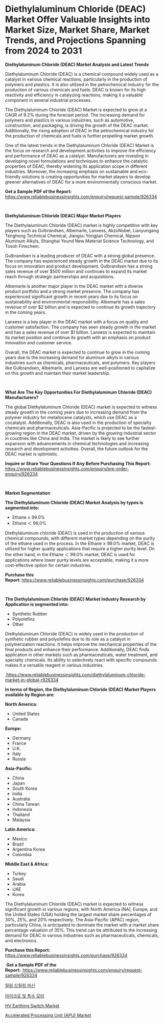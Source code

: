 <p><h1>Diethylaluminum Chloride (DEAC) Market Offer Valuable Insights into Market Size, Market Share, Market Trends, and Projections Spanning from 2024 to 2031</h1></p><p><strong>Diethylaluminum Chloride (DEAC) Market Analysis and Latest Trends</strong></p>
<p><p>Diethylaluminum Chloride (DEAC) is a chemical compound widely used as a catalyst in various chemical reactions, particularly in the production of polymers and plastics. It is also utilized in the petrochemical industry for the production of various chemicals and fuels. DEAC is known for its high reactivity and efficiency in catalyzing reactions, making it a valuable component in several industrial processes.</p><p>The Diethylaluminum Chloride (DEAC) Market is expected to grow at a CAGR of 9.2% during the forecast period. The increasing demand for polymers and plastics in various industries, such as automotive, construction, and packaging, is driving the growth of the DEAC market. Additionally, the rising adoption of DEAC in the petrochemical industry for the production of chemicals and fuels is further propelling market growth.</p><p>One of the latest trends in the Diethylaluminum Chloride (DEAC) Market is the focus on research and development activities to improve the efficiency and performance of DEAC as a catalyst. Manufacturers are investing in developing novel formulations and techniques to enhance the catalytic properties of DEAC, thereby widening its application scope in different industries. Moreover, the increasing emphasis on sustainable and eco-friendly solutions is creating opportunities for market players to develop greener alternatives of DEAC for a more environmentally conscious market.</p></p>
<p><strong>Get a Sample PDF of the Report:&nbsp;</strong> <a href="https://www.reliablebusinessinsights.com/enquiry/request-sample/926334">https://www.reliablebusinessinsights.com/enquiry/request-sample/926334</a></p>
<p>&nbsp;</p>
<p><strong>Diethylaluminum Chloride (DEAC) Major Market Players</strong></p>
<p><p>The Diethylaluminum Chloride (DEAC) market is highly competitive with key players such as Gulbrandsen, Albemarle, Lanxess, AkzoNobel, Lianyungang Tenghong Technical Chemical, Jiangsu Yongjian Chemical, Nippon Aluminum Alkyls, Shanghai Yound New Material Science Technology, and Tosoh Finechem. </p><p>Gulbrandsen is a leading producer of DEAC with a strong global presence. The company has experienced steady growth in the DEAC market due to its focus on innovation and product development. Gulbrandsen has a strong sales revenue of over $500 million and continues to expand its market reach through strategic partnerships and acquisitions.</p><p>Albemarle is another major player in the DEAC market with a diverse product portfolio and a strong market presence. The company has experienced significant growth in recent years due to its focus on sustainability and environmental responsibility. Albemarle has a sales revenue of over $2 billion and is expected to continue its growth trajectory in the coming years.</p><p>Lanxess is a key player in the DEAC market with a focus on quality and customer satisfaction. The company has seen steady growth in the market and has a sales revenue of over $1 billion. Lanxess is expected to maintain its market position and continue its growth with an emphasis on product innovation and customer service.</p><p>Overall, the DEAC market is expected to continue to grow in the coming years due to the increasing demand for aluminum alkyls in various industries such as chemicals, pharmaceuticals, and polymers. Key players like Gulbrandsen, Albemarle, and Lanxess are well-positioned to capitalize on this growth and maintain their market leadership.</p></p>
<p>&nbsp;</p>
<p><strong>What Are The Key Opportunities For Diethylaluminum Chloride (DEAC) Manufacturers?</strong></p>
<p><p>The global Diethylaluminum Chloride (DEAC) market is expected to witness steady growth in the coming years due to increasing demand from the polymer industry for metallocene catalysts, which use DEAC as a cocatalyst. Additionally, DEAC is also used in the production of specialty chemicals and pharmaceuticals. Asia-Pacific is projected to be the fastest-growing region in the DEAC market, driven by the growing industrial sector in countries like China and India. The market is likely to see further expansion with advancements in chemical technologies and increasing research and development activities. Overall, the future outlook for the DEAC market is optimistic.</p></p>
<p><strong>Inquire or Share Your Questions If Any Before Purchasing This Report:</strong> <a href="https://www.reliablebusinessinsights.com/enquiry/pre-order-enquiry/926334">https://www.reliablebusinessinsights.com/enquiry/pre-order-enquiry/926334</a></p>
<p>&nbsp;</p>
<p><strong>Market Segmentation</strong></p>
<p><strong>The Diethylaluminum Chloride (DEAC) Market Analysis by types is segmented into:</strong></p>
<p><ul><li>Ethane ≥ 99.0%</li><li>Ethane ＜ 99.0%</li></ul></p>
<p><p>Diethylaluminum chloride (DEAC) is used in the production of various chemical compounds, with different market types depending on the purity of the ethane used in the process. In the Ethane ≥ 99.0% market, DEAC is utilized for higher quality applications that require a higher purity level. On the other hand, in the Ethane ＜ 99.0% market, DEAC is used for applications where lower purity levels are acceptable, making it a more cost-effective option for certain industries.</p></p>
<p><strong>Purchase this Report:&nbsp;</strong><a href="https://www.reliablebusinessinsights.com/purchase/926334">https://www.reliablebusinessinsights.com/purchase/926334</a></p>
<p>&nbsp;</p>
<p><strong>The Diethylaluminum Chloride (DEAC) Market Industry Research by Application is segmented into:</strong></p>
<p><ul><li>Synthetic Rubber</li><li>Polyolefins</li><li>Other</li></ul></p>
<p><p>Diethylaluminum Chloride (DEAC) is widely used in the production of synthetic rubber and polyolefins due to its role as a catalyst in polymerization reactions. It helps improve the mechanical properties of the final products and enhance their performance. Additionally, DEAC finds application in other markets such as pharmaceuticals, water treatment, and specialty chemicals. Its ability to selectively react with specific compounds makes it a versatile reagent in various industries.</p></p>
<p><a href="https://www.reliablebusinessinsights.com/diethylaluminum-chloride-market-in-global-r926334">&nbsp;https://www.reliablebusinessinsights.com/diethylaluminum-chloride-market-in-global-r926334</a></p>
<p><strong>In terms of Region, the Diethylaluminum Chloride (DEAC) Market Players available by Region are:</strong></p>
<p>
    <p> <strong> North America: </strong>
        <ul>
            <li>United States</li>
            <li>Canada</li>
        </ul>
        </p> 
    <p> <strong> Europe: </strong>
        <ul>
            <li>Germany</li>
            <li>France</li>
            <li>U.K.</li>
            <li>Italy</li>
            <li>Russia</li>
        </ul>
        </p> 
    <p> <strong> Asia-Pacific: </strong>
        <ul>
            <li>China</li>
            <li>Japan</li>
            <li>South Korea</li>
            <li>India</li>
            <li>Australia</li>
            <li>China Taiwan</li>
            <li>Indonesia</li>
            <li>Thailand</li>
            <li>Malaysia</li>
        </ul>
        </p> 
    <p> <strong> Latin America: </strong>
        <ul>
            <li>Mexico</li>
            <li>Brazil</li>
            <li>Argentina Korea</li>
            <li>Colombia</li>
        </ul>
        </p> 
    <p> <strong> Middle East & Africa: </strong>
        <ul>
            <li>Turkey</li>
            <li>Saudi</li>
            <li>Arabia</li>
            <li>UAE</li>
            <li>Korea</li>
        </ul>
    </p>
    </p>
<p><p>The Diethylaluminum Chloride (DEAC) market is expected to witness significant growth in various regions, with North America (NA), Europe, and the United States (USA) holding the largest market share percentages of 30%, 25%, and 20% respectively. The Asia-Pacific (APAC) region, particularly China, is anticipated to dominate the market with a market share percentage valuation of 35%. This trend can be attributed to the increasing demand for DEAC in various industries such as pharmaceuticals, chemicals, and electronics.</p></p>
<p><strong>Purchase this Report: </strong><a href="https://www.reliablebusinessinsights.com/purchase/926334">https://www.reliablebusinessinsights.com/purchase/926334</a></p>
<p>&nbsp;<strong>Get a Sample PDF of the Report:&nbsp;&nbsp;</strong><a href="https://www.reliablebusinessinsights.com/enquiry/request-sample/926334">https://www.reliablebusinessinsights.com/enquiry/request-sample/926334</a></p>
<p><strong></strong></p>
<p><p><a href="https://github.com/khytkeqagplkzqvh/Market-Research-Report-List-2/blob/main/728859593288.md">밀링 드릴링 머신</a></p><p><a href="https://github.com/bvubpqd5241630/Market-Research-Report-List-2/blob/main/677193693287.md">마이크로 및 특수 모터</a></p><p><a href="https://issuu.com/reportprime-2/docs/hv-earthing-switch-market-size-2030.pptx">HV Earthing Switch Market</a></p><p><a href="https://issuu.com/reportprime-2/docs/accelerated-processing-unit-apu-market-size-2030.p">Accelerated Processing Unit (APU) Market</a></p></p>
